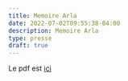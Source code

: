 ```yaml
---
title: Memoire Arla
date: 2022-07-02T09:55:38-04:00
description: Memoire Arla
type: presse 
draft: true
---
```


Le pdf est [ici](memoire-arla.pdf)

